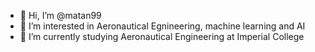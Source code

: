 - 👋 Hi, I’m @matan99
- 👀 I’m interested in Aeronautical Egnineering, machine learning and AI
- 🌱 I’m currently studying Aeronautical Engineering at Imperial College


<!---
matan99/matan99 is a ✨ special ✨ repository because its `README.md` (this file) appears on your GitHub profile.
You can click the Preview link to take a look at your changes.
--->
